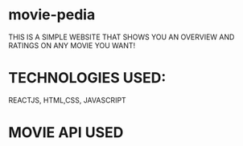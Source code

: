 # movie-pedia
THIS IS A SIMPLE WEBSITE THAT SHOWS YOU AN OVERVIEW AND RATINGS ON ANY MOVIE YOU WANT!

# TECHNOLOGIES USED:
REACTJS, HTML,CSS, JAVASCRIPT

# MOVIE API USED
